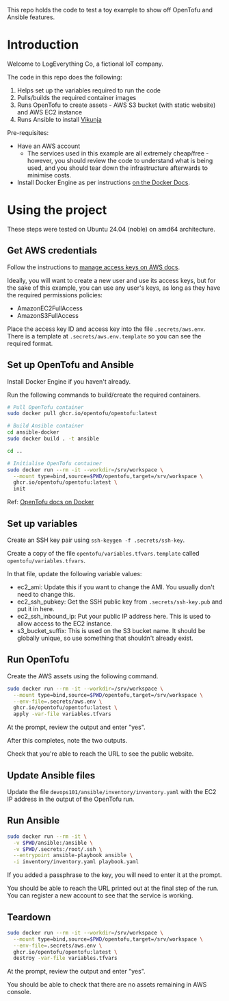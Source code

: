 This repo holds the code to test a toy example to show off OpenTofu and Ansible features.

# Introduction

Welcome to LogEverything Co, a fictional IoT company. 

The code in this repo does the following:

1. Helps set up the variables required to run the code
2. Pulls/builds the required container images
2. Runs OpenTofu to create assets - AWS S3 bucket (with static website) and AWS EC2 instance
4. Runs Ansible to install [Vikunja](https://vikunja.io/)

Pre-requisites: 
- Have an AWS account 
    - The services used in this example are all extremely cheap/free - however, you should review the code to understand what is being used, and you should tear down the infrastructure afterwards to minimise costs.
- Install Docker Engine as per instructions [on the Docker Docs](https://docs.docker.com/engine/install/).




# Using the project

These steps were tested on Ubuntu 24.04 (noble) on amd64 architecture.

## Get AWS credentials

Follow the instructions to [manage access keys on AWS docs](https://docs.aws.amazon.com/IAM/latest/UserGuide/id_credentials_access-keys.html#Using_CreateAccessKey).

Ideally, you will want to create a new user and use its access keys, but for the sake of this example, you can use any user's keys, as long as they have the required permissions policies:
- AmazonEC2FullAccess
- AmazonS3FullAccess

Place the access key ID and access key into the file `.secrets/aws.env`. There is a template at `.secrets/aws.env.template` so you can see the required format.

## Set up OpenTofu and Ansible

Install Docker Engine if you haven't already.

Run the following commands to build/create the required containers.

```bash
# Pull OpenTofu container
sudo docker pull ghcr.io/opentofu/opentofu:latest

# Build Ansible container
cd ansible-docker
sudo docker build . -t ansible

cd ..

# Initialise OpenTofu container
sudo docker run --rm -it --workdir=/srv/workspace \
  --mount type=bind,source=$PWD/opentofu,target=/srv/workspace \
  ghcr.io/opentofu/opentofu:latest \
  init
```

Ref: [OpenTofu docs on Docker](https://opentofu.org/docs/intro/install/docker/)

## Set up variables

Create an SSH key pair using `ssh-keygen -f .secrets/ssh-key`.

Create a copy of the file `opentofu/variables.tfvars.template` called `opentofu/variables.tfvars`.

In that file, update the following variable values:
- ec2_ami: Update this if you want to change the AMI. You usually don't need to change this.
- ec2_ssh_pubkey: Get the SSH public key from `.secrets/ssh-key.pub` and put it in here.
- ec2_ssh_inbound_ip: Put your public IP address here. This is used to allow access to the EC2 instance.
- s3_bucket_suffix: This is used on the S3 bucket name. It should be globally unique, so use something that shouldn't already exist.

## Run OpenTofu

Create the AWS assets using the following command.

```bash
sudo docker run --rm -it --workdir=/srv/workspace \
  --mount type=bind,source=$PWD/opentofu,target=/srv/workspace \
  --env-file=.secrets/aws.env \
  ghcr.io/opentofu/opentofu:latest \
  apply -var-file variables.tfvars
```

At the prompt, review the output and enter "yes".

After this completes, note the two outputs. 

Check that you're able to reach the URL to see the public website.

## Update Ansible files

Update the file `devops101/ansible/inventory/inventory.yaml` with the EC2 IP address in the output of the OpenTofu run.

## Run Ansible

```bash
sudo docker run --rm -it \
  -v $PWD/ansible:/ansible \
  -v $PWD/.secrets:/root/.ssh \
  --entrypoint ansible-playbook ansible \
  -i inventory/inventory.yaml playbook.yaml
```

If you added a passphrase to the key, you will need to enter it at the prompt.

You should be able to reach the URL printed out at the final step of the run. You can register a new account to see that the service is working.

## Teardown

```bash
sudo docker run --rm -it --workdir=/srv/workspace \
  --mount type=bind,source=$PWD/opentofu,target=/srv/workspace \
  --env-file=.secrets/aws.env \
  ghcr.io/opentofu/opentofu:latest \
  destroy -var-file variables.tfvars
```

At the prompt, review the output and enter "yes".

You should be able to check that there are no assets remaining in AWS console. 

